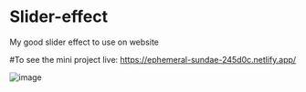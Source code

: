 # Slider-effect
 My good slider effect to use on website

 #To see the mini project live: https://ephemeral-sundae-245d0c.netlify.app/
 
![image](https://user-images.githubusercontent.com/95583855/219804706-e39da0e7-5d90-4682-b5d3-c8829d5c7eb2.png)

